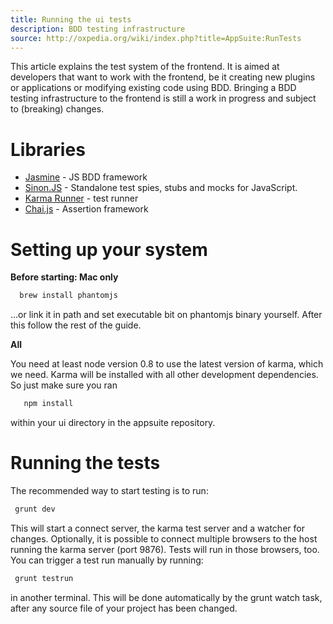 ```yaml
---
title: Running the ui tests
description: BDD testing infrastructure
source: http://oxpedia.org/wiki/index.php?title=AppSuite:RunTests
---
```


This article explains the test system of the frontend. 
It is aimed at developers that want to work with the frontend, be it creating new plugins or applications or modifying existing code using BDD. 
Bringing a BDD testing infrastructure to the frontend is still a work in progress and subject to (breaking) changes. 

# Libraries

- [Jasmine](http://pivotal.github.io/jasmine/) - JS BDD framework
- [Sinon.JS](http://sinonjs.org/) - Standalone test spies, stubs and mocks for JavaScript.
- [Karma Runner](http://karma-runner.github.io/) - test runner
- [Chai.js](http://chaijs.com/) - Assertion framework

# Setting up your system

__Before starting: Mac only__

```bash
  brew install phantomjs
```

...or link it in path and set executable bit on phantomjs binary yourself. After this follow the rest of the guide.

__All__

You need at least node version 0.8 to use the latest version of karma, which we need. 
Karma will be installed with all other development dependencies. So just make sure you ran

```bash
   npm install
```

within your ui directory in the appsuite repository.

# Running the tests

The recommended way to start testing is to run:

```bash
 grunt dev
```

This will start a connect server, the karma test server and a watcher for changes. Optionally, it is possible to connect multiple browsers to the host running the karma server (port 9876). 
Tests will run in those browsers, too. You can trigger a test run manually by running:

```bash
 grunt testrun
```

in another terminal. This will be done automatically by the grunt watch task, after any source file of your project has been changed.


